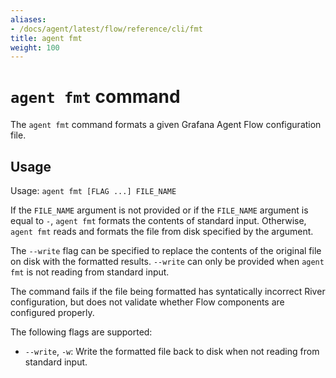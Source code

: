 ```yaml
---
aliases:
- /docs/agent/latest/flow/reference/cli/fmt
title: agent fmt
weight: 100
---
```


# `agent fmt` command

The `agent fmt` command formats a given Grafana Agent Flow configuration file.

## Usage

Usage: `agent fmt [FLAG ...] FILE_NAME`

If the `FILE_NAME` argument is not provided or if the `FILE_NAME` argument is
equal to `-`, `agent fmt` formats the contents of standard input. Otherwise,
`agent fmt` reads and formats the file from disk specified by the argument.

The `--write` flag can be specified to replace the contents of the original
file on disk with the formatted results. `--write` can only be provided when
`agent fmt` is not reading from standard input.

The command fails if the file being formatted has syntatically incorrect River
configuration, but does not validate whether Flow components are configured
properly.

The following flags are supported:

* `--write`, `-w`: Write the formatted file back to disk when not reading from
  standard input.
